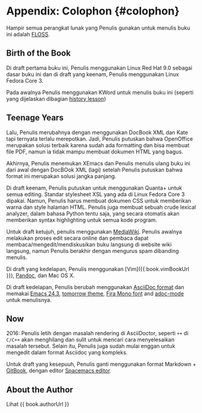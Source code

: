 # Appendix: Colophon {#colophon}

Hampir semua perangkat lunak yang Penulis gunakan untuk menulis buku ini adalah [FLOSS](./floss.md#floss).

## Birth of the Book

Di draft pertama buku ini, Penulis menggunakan Linux Red Hat 9.0 sebagai dasar buku ini dan di draft yang keenam, Penulis menggunakan Linux Fedora Core 3.

Pada awalnya Penulis menggunakan KWord untuk menulis buku ini (seperti yang dijelaskan dibagian  [history lesson](./revision_history.md#history-lesson))

## Teenage Years

Lalu, Penulis merubahnya dengan menggunakan DocBook XML dan Kate tapi ternyata terlalu merepotkan. Jadi, Penulis putuskan bahwa OpenOffice merupakan solusi terbaik karena sudah ada formatting dan bisa membuat file PDF, namun ia tidak mampu membuat dokumen HTML yang bagus. 

Akhirnya, Penulis menemukan XEmacs dan Penulis menulis ulang buku ini dari awal dengan DocBOok XML (lagi) setelah Penulis putuskan bahwa format ini merupakan solusi jangka panjang. 

Di draft keenam, Penulis putuskan untuk menggunakan Quanta+ untuk semua editing. Standar stylesheet XSL yang ada di Linux Fedora Core 3 dipakai. Namun, Penulis harus membuat dokumen CSS untuk memberikan warna dan style halaman HTML. Penulis juga membuat sebuah crude lexical analyzer, dalam bahasa Python tentu saja, yang secara otomatis akan memberikan syntax highlighting untuk semua kode program. 

Untuk draft ketujuh, penulis menggunakan [MediaWiki](http://www.mediawiki.org). Penulis awalnya melakukan proses edit secara online dan pembaca dapat membaca/mengedit/mendiskusikan buku langsung di website wiki langsung, namun Penulis berakhir dengan mengurus spam dibanding menulis.

Di draft yang kedelapan, Penulis menggunakan [Vim]({{ book.vimBookUrl }}), [Pandoc](http://johnmacfarlane.net/pandoc/README.html), dan Mac OS X.

Di draft kedelapan, Penulis berubah menggunakan [AsciiDoc format](http://asciidoctor.org/docs/what-is-asciidoc/) dan memakai [Emacs 24.3](http://www.masteringemacs.org/articles/2013/03/11/whats-new-emacs-24-3/),
[tomorrow theme](https://github.com/chriskempson/tomorrow-theme),
[Fira Mono font](https://www.mozilla.org/en-US/styleguide/products/firefox-os/typeface/#download-primary) and [adoc-mode](https://github.com/sensorflo/adoc-mode/wiki) untuk menulisnya.

## Now

2016: Penulis letih dengan masalah rendering di AsciiDoctor, seperti `++` di `C/C++` akan menghilang dan sulit untuk mencari cara menyelesaikan masalah tersebut. Selain itu, Penulis juga sudah mulai enggan untuk mengedit dalam format Asciidoc yang kompleks. 

Untuk draft yang kesepuuh, Penulis ganti menggunakan format Markdown + [GitBook](https://www.gitbook.com), dengan editor [Spacemacs editor](http://spacemacs.org).

## About the Author

Lihat {{ book.authorUrl }}
